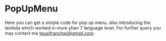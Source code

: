 # PopUpMenu
Here you can get a simple code for pop up menu. also introducing the lambda which worked in more yhan 7 language level.
For further query you may contact me tousifranchwi@gmail.com.
